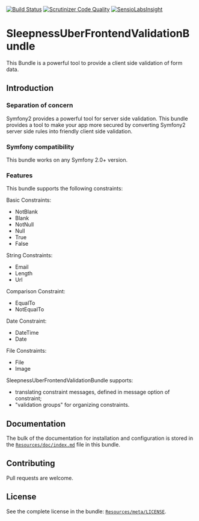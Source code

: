 [![Build Status](https://travis-ci.org/Sleepness/UberFrontendValidationBundle.svg?branch=develop)](https://travis-ci.org/Sleepness/UberFrontendValidationBundle)  [![Scrutinizer Code Quality](https://scrutinizer-ci.com/g/Sleepness/UberFrontendValidationBundle/badges/quality-score.png?b=develop)](https://scrutinizer-ci.com/g/Sleepness/UberFrontendValidationBundle/?branch=develop)  [![SensioLabsInsight](https://insight.sensiolabs.com/projects/2687b250-1218-45b1-ab40-83eb99c5865f/mini.png)](https://insight.sensiolabs.com/projects/2687b250-1218-45b1-ab40-83eb99c5865f)

SleepnessUberFrontendValidationBundle
=====================

This Bundle is a powerful tool to provide a client side validation of form data.

Introduction
------------

### Separation of concern

Symfony2 provides a powerful tool for server side validation.
This bundle provides a tool to make your app more secured by converting Symfony2 server side rules
into friendly client side validation.

### Symfony compatibility

This bundle works on any Symfony 2.0+ version.

### Features

This bundle supports the following constraints:

Basic Constraints:
- NotBlank
- Blank
- NotNull
- Null
- True
- False

String Constraints:
- Email
- Length
- Url

Comparison Constraint:
- EqualTo
- NotEqualTo

Date Constraint:
- DateTime
- Date

File Constraints:
- File
- Image


SleepnessUberFrontendValidationBundle supports:
- translating constraint messages, defined in message option of constraint;
- "validation groups" for organizing constraints.

Documentation
-------------

The bulk of the documentation for installation and configuration is stored in the [`Resources/doc/index.md`](https://github.com/Sleepness/UberFrontendValidationBundle/blob/develop/Resources/doc/index.md) file in this bundle.

Contributing
------------

Pull requests are welcome.

License
-------

See the complete license in the bundle: [`Resources/meta/LICENSE`](https://github.com/Sleepness/UberFrontendValidationBundle/blob/develop/Resources/meta/LICENSE).
